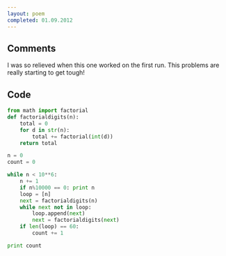 ```yaml
---
layout: poem
completed: 01.09.2012
---
```


## Comments

I was so relieved when this one worked on the first run. This problems are
really starting to get tough!

## Code

```python
from math import factorial
def factorialdigits(n):
	total = 0
	for d in str(n):
		total += factorial(int(d))
	return total

n = 0
count = 0

while n < 10**6:
	n += 1
	if n%10000 == 0: print n
	loop = [n]
	next = factorialdigits(n)
	while next not in loop:
		loop.append(next)
		next = factorialdigits(next)
	if len(loop) == 60:
		count += 1

print count
```
